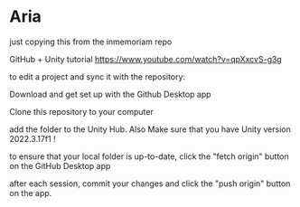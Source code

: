# Aria

just copying this from the inmemoriam repo

GitHub + Unity tutorial https://www.youtube.com/watch?v=qpXxcvS-g3g

to edit a project and sync it with the repository:

Download and get set up with the Github Desktop app

Clone this repository to your computer

add the folder to the Unity Hub. Also Make sure that you have Unity version 2022.3.17f1 !

to ensure that your local folder is up-to-date, click the "fetch origin" button on the GitHub Desktop app

after each session, commit your changes and click the "push origin" button on the app.
